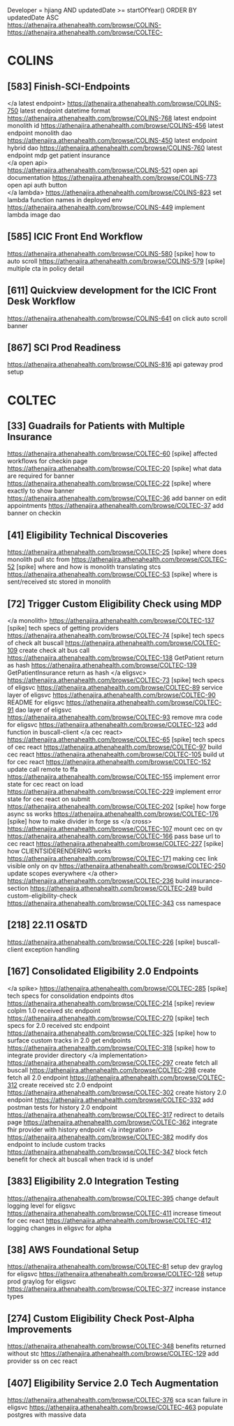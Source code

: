 <!-- 2022 -->
Developer = hjiang AND updatedDate >= startOfYear() ORDER BY updatedDate ASC  
https://athenajira.athenahealth.com/browse/COLINS-  
https://athenajira.athenahealth.com/browse/COLTEC-

# COLINS

## [583] Finish-SCI-Endpoints
</a latest endpoint>
https://athenajira.athenahealth.com/browse/COLINS-750 latest endpoint datetime format
https://athenajira.athenahealth.com/browse/COLINS-768 latest endpoint monolith id
https://athenajira.athenahealth.com/browse/COLINS-456 latest endpoint monolith dao
https://athenajira.athenahealth.com/browse/COLINS-450 latest endpoint hybrid dao
https://athenajira.athenahealth.com/browse/COLINS-760 latest endpoint mdp get patient insurance  
</a open api>  
https://athenajira.athenahealth.com/browse/COLINS-521 open api documentation
https://athenajira.athenahealth.com/browse/COLINS-773 open api auth button  
</a lambda> 
https://athenajira.athenahealth.com/browse/COLINS-823 set lambda function names in deployed env
https://athenajira.athenahealth.com/browse/COLINS-449 implement lambda image dao

## [585] ICIC Front End Workflow
https://athenajira.athenahealth.com/browse/COLINS-580 [spike] how to auto scroll
https://athenajira.athenahealth.com/browse/COLINS-579 [spike] multiple cta in policy detail

## [611] Quickview development for the ICIC Front Desk Workflow
https://athenajira.athenahealth.com/browse/COLINS-641 on click auto scroll banner

## [867] SCI Prod Readiness
https://athenajira.athenahealth.com/browse/COLINS-816 api gateway prod setup

# COLTEC

## [33] Guadrails for Patients with Multiple Insurance
https://athenajira.athenahealth.com/browse/COLTEC-60 [spike] affected workflows for checkin page
https://athenajira.athenahealth.com/browse/COLTEC-20 [spike] what data are required for banner
https://athenajira.athenahealth.com/browse/COLTEC-22 [spike] where exactly to show banner
https://athenajira.athenahealth.com/browse/COLTEC-36 add banner on edit appointments
https://athenajira.athenahealth.com/browse/COLTEC-37 add banner on checkin

## [41] Eligibility Technical Discoveries
https://athenajira.athenahealth.com/browse/COLTEC-25 [spike] where does monolith pull stc from
https://athenajira.athenahealth.com/browse/COLTEC-52 [spike] where and how is monolith translating stcs
https://athenajira.athenahealth.com/browse/COLTEC-53 [spike] where is sent/received stc stored in monolith

## [72] Trigger Custom Eligibility Check using MDP
</a monolith>
https://athenajira.athenahealth.com/browse/COLTEC-137 [spike] tech specs of getting providers
https://athenajira.athenahealth.com/browse/COLTEC-74 [spike] tech specs of check alt buscall
https://athenajira.athenahealth.com/browse/COLTEC-109 create check alt bus call
https://athenajira.athenahealth.com/browse/COLTEC-138 GetPatient return as hash
https://athenajira.athenahealth.com/browse/COLTEC-139 GetPatientInsurance return as hash
</a eligsvc>
https://athenajira.athenahealth.com/browse/COLTEC-73 [spike] tech specs of eligsvc
https://athenajira.athenahealth.com/browse/COLTEC-89 service layer of eligsvc
https://athenajira.athenahealth.com/browse/COLTEC-90 README for eligsvc
https://athenajira.athenahealth.com/browse/COLTEC-91 dao layer of eligsvc
https://athenajira.athenahealth.com/browse/COLTEC-93 remove mra code for eligsvc
https://athenajira.athenahealth.com/browse/COLTEC-123 add function in buscall-client
</a cec react>
https://athenajira.athenahealth.com/browse/COLTEC-65 [spike] tech specs of cec react
https://athenajira.athenahealth.com/browse/COLTEC-97 build cec react
https://athenajira.athenahealth.com/browse/COLTEC-105 build ut for cec react
https://athenajira.athenahealth.com/browse/COLTEC-152 update call remote to ffa
https://athenajira.athenahealth.com/browse/COLTEC-155 implement error state for cec react on load
https://athenajira.athenahealth.com/browse/COLTEC-229 implement error state for cec react on submit
https://athenajira.athenahealth.com/browse/COLTEC-202 [spike] how forge async ss works
https://athenajira.athenahealth.com/browse/COLTEC-176 [spike] how to make divider in forge ss
</a cross>
https://athenajira.athenahealth.com/browse/COLTEC-107 mount cec on qv
https://athenajira.athenahealth.com/browse/COLTEC-166 pass base url to cec react
https://athenajira.athenahealth.com/browse/COLTEC-227 [spike] how CLIENTSIDERENDERING works
https://athenajira.athenahealth.com/browse/COLTEC-171 making cec link visible only on qv
https://athenajira.athenahealth.com/browse/COLTEC-250 update scopes everywhere
</a other>
https://athenajira.athenahealth.com/browse/COLTEC-236 build insurance-section
https://athenajira.athenahealth.com/browse/COLTEC-249 build custom-eligibility-check
https://athenajira.athenahealth.com/browse/COLTEC-343 css namespace

## [218] 22.11 OS&TD
https://athenajira.athenahealth.com/browse/COLTEC-226 [spike] buscall-client exception handling

## [167] Consolidated Eligibility 2.0 Endpoints
</a spike>
https://athenajira.athenahealth.com/browse/COLTEC-285 [spike] tech specs for consolidation endpoints dtos
https://athenajira.athenahealth.com/browse/COLTEC-214 [spike] review colplm 1.0 received stc endpoint
https://athenajira.athenahealth.com/browse/COLTEC-270 [spike] tech specs for 2.0 received stc endpoint
https://athenajira.athenahealth.com/browse/COLTEC-325 [spike] how to surface custom tracks in 2.0 get endpoints
https://athenajira.athenahealth.com/browse/COLTEC-318 [spike] how to integrate provider directory
</a implementation>
https://athenajira.athenahealth.com/browse/COLTEC-297 create fetch all buscall
https://athenajira.athenahealth.com/browse/COLTEC-298 create fetch all 2.0 endpoint
https://athenajira.athenahealth.com/browse/COLTEC-312 create received stc 2.0 endpoint
https://athenajira.athenahealth.com/browse/COLTEC-302 create history 2.0 endpoint
https://athenajira.athenahealth.com/browse/COLTEC-332 add postman tests for history 2.0 endpoint
https://athenajira.athenahealth.com/browse/COLTEC-317 redirect to details page
https://athenajira.athenahealth.com/browse/COLTEC-362 integrate fhir provider with history endpoint
</a integration>
https://athenajira.athenahealth.com/browse/COLTEC-382 modify dos endpoint to include custom tracks
https://athenajira.athenahealth.com/browse/COLTEC-347 block fetch benefit for check alt buscall when track id is undef

## [383] Eligibility 2.0 Integration Testing
https://athenajira.athenahealth.com/browse/COLTEC-395 change default logging level for eligsvc
https://athenajira.athenahealth.com/browse/COLTEC-411 increase timeout for cec react
https://athenajira.athenahealth.com/browse/COLTEC-412 logging changes in eligsvc for alpha

## [38] AWS Foundational Setup
https://athenajira.athenahealth.com/browse/COLTEC-81 setup dev graylog for eligsvc
https://athenajira.athenahealth.com/browse/COLTEC-128 setup prod graylog for eligsvc
https://athenajira.athenahealth.com/browse/COLTEC-377 increase instance types

## [274] Custom Eligibility Check Post-Alpha Improvements
https://athenajira.athenahealth.com/browse/COLTEC-348 benefits returned without stc
https://athenajira.athenahealth.com/browse/COLTEC-129 add provider ss on cec react

## [407] Eligibility Service 2.0 Tech Augmentation
https://athenajira.athenahealth.com/browse/COLTEC-376 sca scan failure in eligsvc
https://athenajira.athenahealth.com/browse/COLTEC-463 populate postgres with massive data
